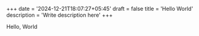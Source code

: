 +++
date = '2024-12-21T18:07:27+05:45'
draft = false
title = 'Hello World'
description = 'Write description here'
+++

Hello, World
